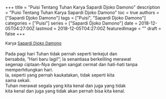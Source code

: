 +++
title = "Puisi Tentang Tuhan Karya Sapardi Djoko Damono"
description = "Puisi Tentang Tuhan Karya Sapardi Djoko Damono"
toc = true
authors = ["Sapardi Djoko Damono"]
tags = ["Puisi", "Sapardi Djoko Damono"]
categories = ["Puisi"]
series = ["Sapardi Djoko Damono"]
date = 2018-12-05T04:27:00Z
lastmod = 2018-12-05T04:27:00Z
featuredImage = ""
draft = false
+++

<div style="text-align: justify;">
<div style="font-size: small;">Karya <a href="/authors/sapardi-djoko-damono/" target="_blank">Sapardi Djoko Damono</a></div><br />
Pada pagi hari Tuhan tidak pernah seperti terkejut dan<br />bersabda, “Hari baru lagi!”; Ia senantiasa berkeliling merawat<br />segenap ciptaan-Nya dengan sangat cermat dan hati-hati tanpa<br />memperhitungkan hari.<br />Ia, seperti yang pernah kaukatakan, tidak seperti kita<br />sama sekali.<br />Tuhan merawat segala yang kita kenal dan juga yang tidak<br />kita kenal dan juga yang tidak akan pernah bisa kita kenal.</div>

